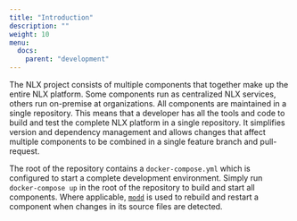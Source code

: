 ```yaml
---
title: "Introduction"
description: ""
weight: 10
menu:
  docs:
    parent: "development"
---
```


The NLX project consists of multiple components that together make up the entire NLX platform. Some components run as centralized NLX services, others run on-premise at organizations. All components are maintained in a single repository. This means that a developer has all the tools and code to build and test the complete NLX platform in a single repository. It simplifies version and dependency management and allows changes that affect multiple components to be combined in a single feature branch and pull-request.

The root of the repository contains a `docker-compose.yml` which is configured to start a complete development environment. Simply run `docker-compose up` in the root of the repository to build and start all components. Where applicable, [`modd`](https://github.com/cortesi/modd) is used to rebuild and restart a component when changes in its source files are detected.

